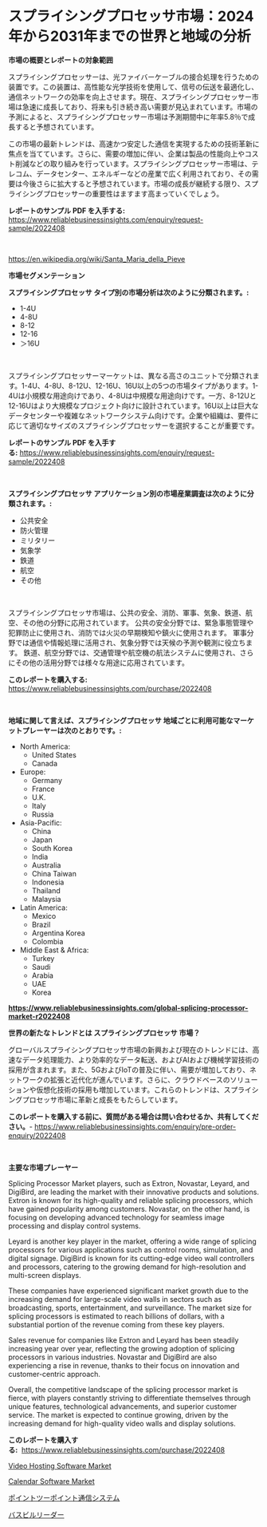 <p><h1>スプライシングプロセッサ市場：2024年から2031年までの世界と地域の分析</h1></p><p><strong>市場の概要とレポートの対象範囲</strong></p>
<p><p>スプライシングプロセッサーは、光ファイバーケーブルの接合処理を行うための装置です。この装置は、高性能な光学技術を使用して、信号の伝送を最適化し、通信ネットワークの効率を向上させます。現在、スプライシングプロセッサー市場は急速に成長しており、将来も引き続き高い需要が見込まれています。市場の予測によると、スプライシングプロセッサー市場は予測期間中に年率5.8％で成長すると予想されています。</p><p>この市場の最新トレンドは、高速かつ安定した通信を実現するための技術革新に焦点を当てています。さらに、需要の増加に伴い、企業は製品の性能向上やコスト削減などの取り組みを行っています。スプライシングプロセッサー市場は、テレコム、データセンター、エネルギーなどの産業で広く利用されており、その需要は今後さらに拡大すると予想されています。市場の成長が継続する限り、スプライシングプロセッサーの重要性はますます高まっていくでしょう。</p></p>
<p><strong>レポートのサンプル PDF を入手する:</strong> <a href="https://www.reliablebusinessinsights.com/enquiry/request-sample/2022408">https://www.reliablebusinessinsights.com/enquiry/request-sample/2022408</a></p>
<p>&nbsp;</p>
<p><a href="https://en.wikipedia.org/wiki/Santa_Maria_della_Pieve">https://en.wikipedia.org/wiki/Santa_Maria_della_Pieve</a></p>
<p><strong>市場セグメンテーション</strong></p>
<p><strong>スプライシングプロセッサ タイプ別の市場分析は次のように分類されます。:</strong></p>
<p><ul><li>1-4U</li><li>4-8U</li><li>8-12</li><li>12-16</li><li>＞16U</li></ul></p>
<p>&nbsp;</p>
<p><p>スプライシングプロセッサーマーケットは、異なる高さのユニットで分類されます。1-4U、4-8U、8-12U、12-16U、16U以上の5つの市場タイプがあります。1-4Uは小規模な用途向けであり、4-8Uは中規模な用途向けです。一方、8-12Uと12-16Uはより大規模なプロジェクト向けに設計されています。16U以上は巨大なデータセンターや複雑なネットワークシステム向けです。企業や組織は、要件に応じて適切なサイズのスプライシングプロセッサーを選択することが重要です。</p></p>
<p><strong>レポートのサンプル PDF を入手する:</strong>&nbsp;<a href="https://www.reliablebusinessinsights.com/enquiry/request-sample/2022408">https://www.reliablebusinessinsights.com/enquiry/request-sample/2022408</a></p>
<p>&nbsp;</p>
<p><strong> スプライシングプロセッサ アプリケーション別の市場産業調査は次のように分類されます。:</strong></p>
<p><ul><li>公共安全</li><li>防火管理</li><li>ミリタリー</li><li>気象学</li><li>鉄道</li><li>航空</li><li>その他</li></ul></p>
<p>&nbsp;</p>
<p><p>スプライシングプロセッサ市場は、公共の安全、消防、軍事、気象、鉄道、航空、その他の分野に応用されています。 公共の安全分野では、緊急事態管理や犯罪防止に使用され、消防では火災の早期検知や鎮火に使用されます。 軍事分野では通信や情報処理に活用され、気象分野では天候の予測や観測に役立ちます。 鉄道、航空分野では、交通管理や航空機の航法システムに使用され、さらにその他の活用分野では様々な用途に応用されています。</p></p>
<p><strong>このレポートを購入する:</strong>&nbsp; <a href="https://www.reliablebusinessinsights.com/purchase/2022408">https://www.reliablebusinessinsights.com/purchase/2022408</a></p>
<p>&nbsp;</p>
<p><strong>地域に関して言えば、スプライシングプロセッサ 地域ごとに利用可能なマーケットプレーヤーは次のとおりです。:</strong></p>
<p><ul>
    <li>
        North America:
        <ul>
            <li>United States</li>
            <li>Canada</li>
        </ul>
    </li>
    <li>
        Europe:
        <ul>
            <li>Germany</li>
            <li>France</li>
            <li>U.K.</li>
            <li>Italy</li>
            <li>Russia</li>
        </ul>
    </li>
    <li>
        Asia-Pacific:
        <ul>
            <li>China</li>
            <li>Japan</li>
            <li>South Korea</li>
            <li>India</li>
            <li>Australia</li>
            <li>China Taiwan</li>
            <li>Indonesia</li>
            <li>Thailand</li>
            <li>Malaysia</li>
        </ul>
    </li>
    <li>
        Latin America:
        <ul>
            <li>Mexico</li>
            <li>Brazil</li>
            <li>Argentina Korea</li>
            <li>Colombia</li>
        </ul>
    </li>
    <li>
        Middle East & Africa:
        <ul>
            <li>Turkey</li>
            <li>Saudi</li>
            <li>Arabia</li>
            <li>UAE</li>
            <li>Korea</li>
        </ul>
    </li>
    </ul></p>
<p><strong><a href="https://www.reliablebusinessinsights.com/global-splicing-processor-market-r2022408">https://www.reliablebusinessinsights.com/global-splicing-processor-market-r2022408</a></strong>&nbsp;</p>
<p><strong>世界の新たなトレンドとは スプライシングプロセッサ 市場？</strong></p>
<p><p>グローバルスプライシングプロセッサ市場の新興および現在のトレンドには、高速なデータ処理能力、より効率的なデータ転送、およびAIおよび機械学習技術の採用が含まれます。また、5GおよびIoTの普及に伴い、需要が増加しており、ネットワークの拡張と近代化が進んでいます。さらに、クラウドベースのソリューションや仮想化技術の採用も増加しています。これらのトレンドは、スプライシングプロセッサ市場に革新と成長をもたらしています。</p></p>
<p><strong>このレポートを購入する前に、質問がある場合は問い合わせるか、共有してください。</strong>- <a href="https://www.reliablebusinessinsights.com/enquiry/pre-order-enquiry/2022408">https://www.reliablebusinessinsights.com/enquiry/pre-order-enquiry/2022408</a></p>
<p>&nbsp;</p>
<p><strong>主要な市場プレーヤー</strong></p>
<p><p>Splicing Processor Market players, such as Extron, Novastar, Leyard, and DigiBird, are leading the market with their innovative products and solutions. Extron is known for its high-quality and reliable splicing processors, which have gained popularity among customers. Novastar, on the other hand, is focusing on developing advanced technology for seamless image processing and display control systems.</p><p>Leyard is another key player in the market, offering a wide range of splicing processors for various applications such as control rooms, simulation, and digital signage. DigiBird is known for its cutting-edge video wall controllers and processors, catering to the growing demand for high-resolution and multi-screen displays.</p><p>These companies have experienced significant market growth due to the increasing demand for large-scale video walls in sectors such as broadcasting, sports, entertainment, and surveillance. The market size for splicing processors is estimated to reach billions of dollars, with a substantial portion of the revenue coming from these key players.</p><p>Sales revenue for companies like Extron and Leyard has been steadily increasing year over year, reflecting the growing adoption of splicing processors in various industries. Novastar and DigiBird are also experiencing a rise in revenue, thanks to their focus on innovation and customer-centric approach.</p><p>Overall, the competitive landscape of the splicing processor market is fierce, with players constantly striving to differentiate themselves through unique features, technological advancements, and superior customer service. The market is expected to continue growing, driven by the increasing demand for high-quality video walls and display solutions.</p></p>
<p><strong>このレポートを購入する:</strong>&nbsp;&nbsp;<a href="https://www.reliablebusinessinsights.com/purchase/2022408">https://www.reliablebusinessinsights.com/purchase/2022408</a></p>
<p><p><a href="https://github.com/ZackaryHalvorson2023/Market-Research-Report-List-1/blob/main/video-hosting-software-market.md">Video Hosting Software Market</a></p><p><a href="https://github.com/AnnChovey2023/Market-Research-Report-List-1/blob/main/calendar-software-market.md">Calendar Software Market</a></p><p><a href="https://github.com/MosesSpinka1914/Market-Research-Report-List-2/blob/main/3866662179644.md">ポイントツーポイント通信システム</a></p><p><a href="https://github.com/bevdtkn4419963/Market-Research-Report-List-3/blob/main/5151241179643.md">バスビルリーダー</a></p></p>